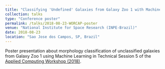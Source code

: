 ```yaml
---
title: "Classifying 'Undefined' Galaxies from Galaxy Zoo 1 with Machine Learning Approach"
collection: talks
type: "Conference poster"
permalink: /talks/2018-08-23-WORCAP-poster
venue: "National Institute for Space Research (INPE-Brazil)"
date: 2018-08-23
location: "Sao Jose dos Campos, SP, Brazil"
---
```


Poster presentation about morphology classification of unclassified galaxies from Galaxy Zoo 1 using Machine Learning in Technical Session 5 of the [Applied Computing Workshop (2018)](http://www.inpe.br/worcap/2018/).
